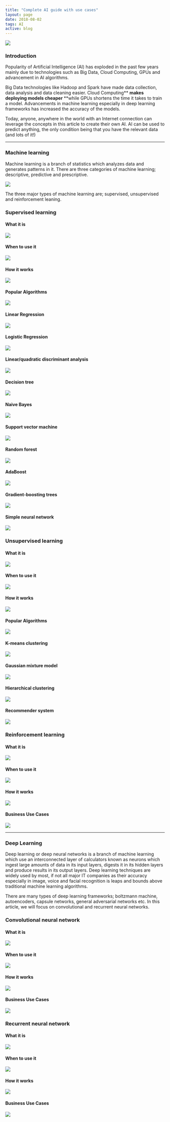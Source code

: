 ```yaml
---
title: "Complete AI guide with use cases"
layout: page
date: 2018-08-02
tags: AI
active: blog
---
```


![](https://cdn-images-1.medium.com/max/800/1*VfcfntqDyGlaoTn9MlabEA.gif)

### Introduction

Popularity of Artificial Intelligence (AI) has exploded in the past few years
mainly due to technologies such as Big Data, Cloud Computing, GPUs and
advancement in AI algorithms.

Big Data technologies like Hadoop and Spark have made data collection, data
analysis and data cleaning easier. Cloud Computing** **makes deploying models
cheaper** **while GPUs shortens the time it takes to train a model. Advancements
in machine learning especially in deep learning frameworks has increased the
accuracy of the models.

Today, anyone, anywhere in the world with an Internet connection can leverage
the concepts in this article to create their own AI. AI can be used to predict
anything, the only condition being that you have the relevant data (and lots of
it!)

*****

### Machine learning

Machine learning is a branch of statistics which analyzes data and generates
patterns in it. There are three categories of machine learning; descriptive,
predictive and prescriptive.

![](https://cdn-images-1.medium.com/max/800/1*GTvJtfzB0b1FMzaMT9WkrA.png)

The three major types of machine learning are; supervised, unsupervised and
reinforcement leaning.

### Supervised learning

#### What it is

![](https://cdn-images-1.medium.com/max/800/1*AWl2BS5a63wAtyAGqwbnMA.png)

#### When to use it

![](https://cdn-images-1.medium.com/max/800/1*zUWytza5g9qqwWkDNxning.png)

#### How it works

![](https://cdn-images-1.medium.com/max/800/1*kiUMiEOuH9W3gwsQq55Fvg.png)

#### Popular Algorithms

![](https://cdn-images-1.medium.com/max/800/1*QuZNvBrH4ThWtI9AUgMc6A.png)

#### Linear Regression

![](https://cdn-images-1.medium.com/max/800/1*coglezeUYgJ21nNfTP6kKw.png)

#### Logistic Regression

![](https://cdn-images-1.medium.com/max/800/1*r74ef9NXeI0DB0O40f096Q.png)

#### Linear/quadratic discriminant analysis

![](https://cdn-images-1.medium.com/max/800/1*JOJ5SeHZTVYO-7gK_7tiqQ.png)

#### Decision tree

![](https://cdn-images-1.medium.com/max/800/1*l0qMqQuBdR5Ry-d6l9c5UQ.png)

#### Naive Bayes

![](https://cdn-images-1.medium.com/max/800/1*JGkjgQ0I_gbyiSki5vQRIw.png)

#### Support vector machine

![](https://cdn-images-1.medium.com/max/800/1*77W98BlZaFeKaOsda8p7Qw.png)

#### Random forest

![](https://cdn-images-1.medium.com/max/800/1*Kq7siUYoGUQVVqcAK4CeYQ.png)

#### AdaBoost

![](https://cdn-images-1.medium.com/max/800/1*6lOcx-9uJ_TmThfbabR1gA.png)

#### Gradient-boosting trees

![](https://cdn-images-1.medium.com/max/800/1*L5e3iA0lRij9SMmiBIL3vQ.png)

#### Simple neural network

![](https://cdn-images-1.medium.com/max/800/1*73nN_f5KbxP7zLY7tc-Txg.png)

### Unsupervised learning

#### What it is

![](https://cdn-images-1.medium.com/max/800/1*_bXNxfJUpwqwa5hFUaQ5qg.png)

#### When to use it

![](https://cdn-images-1.medium.com/max/800/1*NywTWlC6DR_CNJNmJTxIjg.png)

#### How it works

![](https://cdn-images-1.medium.com/max/800/1*7gEKQJ2KjvlS5tiR39Yrqg.png)

#### Popular Algorithms

![](https://cdn-images-1.medium.com/max/800/1*w1VLnd2ech4bNNzQYpywvA.png)

#### K-means clustering

![](https://cdn-images-1.medium.com/max/800/1*FF4tPsdi54HFQ4H7YKIS8Q.png)

#### Gaussian mixture model

![](https://cdn-images-1.medium.com/max/800/1*UDGJfSJDhQrC91DZ9ia79w.png)

#### Hierarchical clustering

![](https://cdn-images-1.medium.com/max/800/1*N_ImzmX_ksmpXLW17xSkgA.png)

#### Recommender system

![](https://cdn-images-1.medium.com/max/800/1*Go7xVljZ3OJ0O5-nLXRFzg.png)

### Reinforcement learning

#### What it is

![](https://cdn-images-1.medium.com/max/800/1*Ljem5h7_J1ubELL_zBGQvQ.png)

#### When to use it

![](https://cdn-images-1.medium.com/max/800/1*rsfx1gGYt0iIukhgKPCBwg.png)

#### How it works

![](https://cdn-images-1.medium.com/max/800/1*wzSi8d8moZwRZcMx_76lbA.png)

#### Business Use Cases

![](https://cdn-images-1.medium.com/max/800/1*tKsvej9wj7ub1ZM6ETMlVA.png)

*****

### Deep Learning

Deep learning or deep neural networks is a branch of machine learning which use
an interconnected layer of calculators known as neurons which ingest large
amounts of data in its input layers, digests it in its hidden layers and produce
results in its output layers. Deep learning techniques are widely used by most,
if not all major IT companies as their accuracy especially in image, voice and
facial recognition is leaps and bounds above traditional machine learning
algorithms.

There are many types of deep learning frameworks; boltzmann machine,
autoencoders, capsule networks, general adversarial networks etc. In this
article, we will focus on convolutional and recurrent neural networks.

### Convolutional neural network

#### What it is

![](https://cdn-images-1.medium.com/max/800/1*saYzLqVgiULVG20b7eXTZw.png)

#### When to use it

![](https://cdn-images-1.medium.com/max/800/1*Z33LCWerrJJvzwMFQ8pfjQ.png)

#### How it works

![](https://cdn-images-1.medium.com/max/800/1*9Ey6AkoMo62xXmH1q6PDtA.png)

#### Business Use Cases

![](https://cdn-images-1.medium.com/max/800/1*O63w2KNfNZ91JhQr0UuKgA.png)

### Recurrent neural network

#### What it is

![](https://cdn-images-1.medium.com/max/800/1*kcNvADzs3AaLfuUInT13xA.png)

#### When to use it

![](https://cdn-images-1.medium.com/max/800/1*PcOwVpV9uT8kUQUDf22OUw.png)

#### How it works

![](https://cdn-images-1.medium.com/max/800/1*RmOdqGpU3ezLGe-BxxCmoQ.png)

#### Business Use Cases

![](https://cdn-images-1.medium.com/max/800/1*J1NljY59UyuuGCeZxmTdYg.png)




